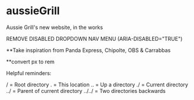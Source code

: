 # aussieGrill
 Aussie Grill's new website, in the works



REMOVE DISABLED DROPDOWN NAV MENU (ARIA-DISABLED="TRUE")

**Take inspiration from Panda Express, Chipolte, OBS & Carrabbas



**convert px to rem


Helpful reminders:

/   = Root directory
   .   = This location
   ..  = Up a directory
   ./  = Current directory
   ../ = Parent of current directory
   ../../ = Two directories backwards

